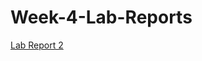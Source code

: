 # Week-4-Lab-Reports
[Lab Report 2](https://Andrewphanguyen.github.io/Week-4-Lab-Reports/Week-4-Lab-Reports.html) 

